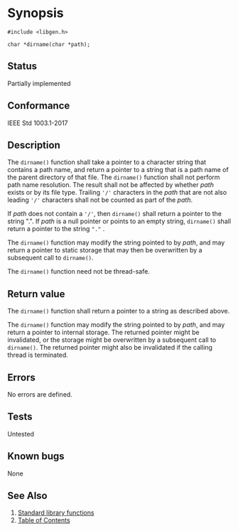 # Synopsis

`#include <libgen.h>`</br>

` char *dirname(char *path); `</br>

## Status

Partially implemented

## Conformance

IEEE Std 1003.1-2017

## Description

The `dirname()` function shall take a pointer to a character string that contains a path name, and return a pointer to a
string that is a path name of the parent directory of that file. The `dirname()` function shall not perform path name
resolution. The result shall not be affected by whether _path_ exists or by its file type. Trailing `'/'`
characters in the _path_ that are not also leading `'/'` characters shall not be counted as part of the _path_.

If _path_ does not contain a `'/'`, then `dirname()` shall return a pointer to the string ".". If
_path_ is a null pointer or points to an empty string, `dirname()` shall return a pointer to the string `"."`
.

The `dirname()` function may modify the string pointed to by _path_, and may return a pointer to static storage that
may then be overwritten by a subsequent call to `dirname()`.

The `dirname()` function need not be thread-safe.

## Return value

The `dirname()` function shall return a pointer to a string as described above.

The `dirname()` function may modify the string pointed to by _path_, and may return a pointer to internal storage. The
returned pointer might be invalidated, or the storage might be overwritten by a subsequent call to `dirname()`.
The returned pointer might also be invalidated if the calling thread is terminated.

## Errors

No errors are defined.

## Tests

Untested

## Known bugs

None

## See Also

1. [Standard library functions](../README.md)
2. [Table of Contents](../../../README.md)
